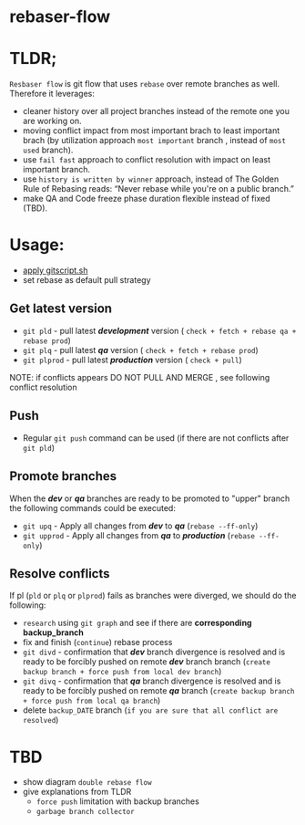 # rebaser-flow


# TLDR;

`Resbaser flow` is git flow that uses `rebase` over remote branches as well. Therefore it leverages:
 - cleaner history over all project branches instead of the remote one you are working on.
 - moving conflict impact from most important brach to least important brach (by utilization approach `most important` branch ,  instead of `most used` branch).
 - use `fail fast` approach to conflict resolution with impact on least important branch.
 - use `history is written by winner` approach, instead of The Golden Rule of Rebasing reads: “Never rebase while you're on a public branch.”
 - make QA and Code freeze phase duration flexible instead of fixed (TBD).

# Usage:

- [apply gitscript.sh](./gitscript.sh)
- set rebase as default pull strategy 

## Get latest version

- `git pld` - pull latest ***development*** version ( `check + fetch + rebase qa + rebase prod`)
- `git plq` - pull latest ***qa*** version ( `check + fetch + rebase prod`)
- `git plprod` - pull latest ***production*** version ( `check + pull`)

NOTE: if conflicts appears DO NOT PULL AND MERGE , see following conflict resolution

## Push

- Regular `git push` command can be used (if there are not conflicts after `git pld`)

## Promote branches

When the ***dev*** or ***qa*** branches are ready to be promoted to "upper" branch the following commands could be executed:

- `git upq` - Apply all changes from ***dev*** to ***qa*** (`rebase --ff-only`)
- `git upprod` - Apply all changes from ***qa*** to ***production*** (`rebase --ff-only`)

## Resolve conflicts

  If pl (`pld` or `plq` or `plprod`) fails as branches were diverged, we should do the following:

  -  `research` using `git graph` and see if there are **corresponding backup_branch**
- fix and finish (`continue`) rebase process
- `git divd` - confirmation that ***dev*** branch divergence is resolved and is ready to be forcibly pushed on remote ***dev*** branch branch (`create backup branch + force push from local dev branch`)
- `git divq` - confirmation that ***qa*** branch divergence is resolved and is ready to be forcibly pushed on remote ***qa*** branch (`create backup branch + force push from local qa branch`)
- delete `backup_DATE` branch (`if you are sure that all conflict are resolved`)

# TBD
- show diagram `double rebase flow`
- give explanations from TLDR
  - `force push` limitation with backup branches
  - `garbage branch collector`